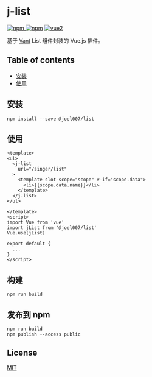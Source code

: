 # j-list
[![npm](https://img.shields.io/npm/v/@joel007/list.svg) ![npm](https://img.shields.io/npm/dm/@joel007/list.svg)](https://www.npmjs.com/package/@joel007/list)
[![vue2](https://img.shields.io/badge/vue-2.x-brightgreen.svg)](https://vuejs.org/)

基于 [Vant](https://youzan.github.io/vant/) List 组件封装的 Vue.js 插件。

## Table of contents

- [安装](#安装)
- [使用](#使用)

## 安装

```
npm install --save @joel007/list
```

## 使用

```
<template>
<ul>
  <j-list 
    url="/singer/list"
  >
    <template slot-scope="scope" v-if="scope.data">
      <li>{{scope.data.name}}</li>
    </template>
  </j-list>
</ul>

</template>
<script>
import Vue from 'vue'
import jList from '@joel007/list'
Vue.use(jList)

export default {
  ...
}
</script>
```

## 构建
```
npm run build
```

## 发布到 npm

```
npm run build
npm publish --access public
```


## License
[MIT](http://opensource.org/licenses/MIT)
